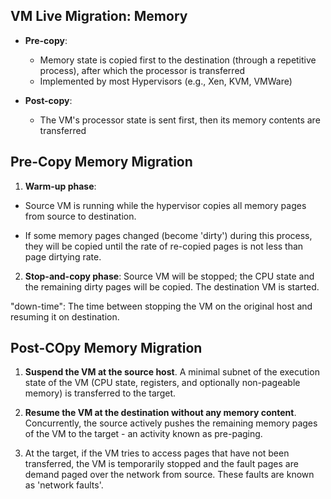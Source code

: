 ## VM Live Migration: Memory
- **Pre-copy**:
  - Memory state is copied first to the destination (through a repetitive process), after which the processor is transferred
  - Implemented by most Hypervisors (e.g., Xen, KVM, VMWare)

- **Post-copy**:
  - The VM's processor state is sent first, then its memory contents are transferred

## Pre-Copy Memory Migration
1. **Warm-up phase**:

  - Source VM is running while the hypervisor copies all memory pages from source to destination.

  - If some memory pages changed (become 'dirty') during this process, they will be copied until the rate of re-copied pages is not less than page dirtying rate.

2. **Stop-and-copy phase**: Source VM will be stopped; the CPU state and the remaining dirty pages will be copied. The destination VM is started.

"down-time": The time between stopping the VM on the original host and resuming it on destination.

## Post-COpy Memory Migration
1. **Suspend the VM at the source host**. A minimal subnet of the execution state of the VM (CPU state, registers, and optionally non-pageable memory) is transferred to the target.

2. **Resume the VM at the destination without any memory content**. Concurrently, the source actively pushes the remaining memory pages of the VM to the target - an activity known as pre-paging.

3. At the target, if the VM tries to access pages that have not been transferred, the VM is temporarily stopped and the fault pages are demand paged over the network from source. These faults are known as 'network faults'.
